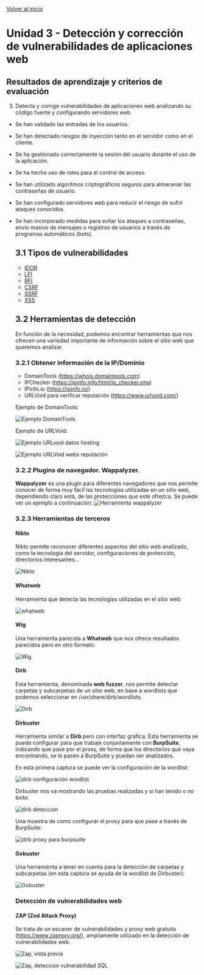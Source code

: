  [Volver al inicio](../Readme.md)
  # Unidad 3 - Detección y corrección de vulnerabilidades de aplicaciones web
  ## Resultados de aprendizaje y criterios de evaluación
  3. Detecta y corrige vulnerabilidades de aplicaciones web analizando su código fuente y configurando servidores web.
  - Se han validado las entradas de los usuarios.
  - Se han detectado riesgos de inyección tanto en el servidor como en el cliente.
  - Se ha gestionado correctamente la sesión del usuario durante el uso de la
aplicación.
- Se ha hecho uso de roles para el control de acceso.
- Se han utilizado algoritmos criptográficos seguros para almacenar las
contraseñas de usuario.
- Se han configurado servidores web para reducir el riesgo de sufrir ataques
conocidos.
- Se han incorporado medidas para evitar los ataques a contraseñas, envío
masivo de mensajes o registros de usuarios a través de programas automáticos
(bots).
  ## 3.1 Tipos de vulnerabilidades
  - [IDOR](idor/Readme.md)
  - [LFI](lfi/Readme.md) 
  - [RFI](rfi/Readme.md)
  - [CSRF](csrf/Readme.md)
  - [SSRF](SSRF/Readme.md)
  - [XSS](xss/Readme.md)
  ## 3.2 Herramientas de detección
  En función de la necesidad, podemos encontrar herramientas que nos ofrecen una variedad importante de información sobre el sitio web que queremos analizar.

  ### 3.2.1 Obtener información de la IP/Dominio
  - DomainTools (https://whois.domaintools.com)
  - IPChecker (https://ipinfo.info/html/ip_checker.php)
  - IPinfo.io (https://ipinfo.io/)
  - URLVoid para verificar reputación (https://www.urlvoid.com/)

  Ejemplo de DomainTools: 

  ![Ejemplo DomainTools](_images/domainTools.png)

  Ejemplo de URLVoid:

  ![Ejemplo URLvoid datos hosting](_images/urlvoid_1.png)

  ![Ejemplo URLVoid webs reputación](_images/urlvoid_2.png)

  ### 3.2.2 Plugins de navegador. Wappalyzer.
  **Wappalyzer** es una plugin para diferentes navegadores que nos permite conocer de forma muy fácil las tecnologías utilizadas en un sitio web, dependiendo claro está, de las protecciones que este ofrezca. Se puede ver un ejemplo a continuación:
  ![Herramienta wappalyzer](_images/wappalyzer.png)

  ### 3.2.3 Herramientas de terceros
  #### Nikto
  Nikto permite reconocer diferentes aspectos del sitio web analizado, como la tecnología del servidor, configuraciones de protección, directorios interesantes...

  ![Nikto](_images/Nikto_ok.png)

  #### Whatweb
  Herramienta que detecta las tecnologías utilizadas en el sitio web:

  ![whatweb](_images/whatweb_II.png)

  #### Wig
  Una herramienta parecida a **Whatweb** que nos ofrece resultados parecidos pero en otro formato:

  ![Wig](_images/wig_II.png)

  #### Dirb
  Esta herramienta, denominada **web fuzzer**, nos permite detectar carpetas y subcarpetas de un sitio web, en base a wordlists que podemos seleccionar en /usr/share/dirb/wordlists.

  ![Dirb](_images/dirb.png)

  #### Dirbuster
  Herramienta similar a **Dirb** pero con interfaz gráfica. Esta herramienta se puede configurar para que trabaje conjuntamente con **BurpSuite**, indicando que pase por el proxy, de forma que los directorios que vaya encontrando, se le pasen a BurpSuite y puedan ser analizados.

  En esta primera captura se puede ver la configuración de la wordlist:

  ![dirb configuración wordlist](_images/dirbuster.png)

  Dirbuster nos va mostrando las pruebas realizadas y si han tenido o no éxito:

  ![dirb deteccion](_images/dirbuster_II.png)

  Una muestra de como configurar el proxy para que pase a través de BurpSuite:

  ![dirb proxy para burpsuite](_images/dirbuster_proxy.png)

  #### Gobuster
  Una herramienta a tener en cuenta para la detección de carpetas y subcarpetas (en esta captura se ayuda de la wordlist de Dirbuster):

  ![Gobuster](_images/gobuster_II.png)

  ### Detección de vulnerabilidades web
  #### ZAP (Zed Attack Proxy)
  Se trata de un escaner de vulnerabilidades y proxy web gratuito (https://www.zaproxy.org/), ampliamente utilizado en la detección de vulnerabilidades web.

  ![Zap, vista previa](_images/ZAP_1.png)

  ![Zap, deteccion vulnerabilidad SQL](_images/ZAP_2.png)

